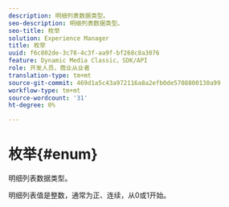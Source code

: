 ```yaml
---
description: 明细列表数据类型。
seo-description: 明细列表数据类型。
seo-title: 枚举
solution: Experience Manager
title: 枚举
uuid: f6c802de-3c78-4c3f-aa9f-bf268c8a3076
feature: Dynamic Media Classic，SDK/API
role: 开发人员，商业从业者
translation-type: tm+mt
source-git-commit: 469d1a5c43a972116a8a2efb0de5708800130a99
workflow-type: tm+mt
source-wordcount: '31'
ht-degree: 0%

---
```



# 枚举{#enum}

明细列表数据类型。

明细列表值是整数，通常为正、连续，从0或1开始。

